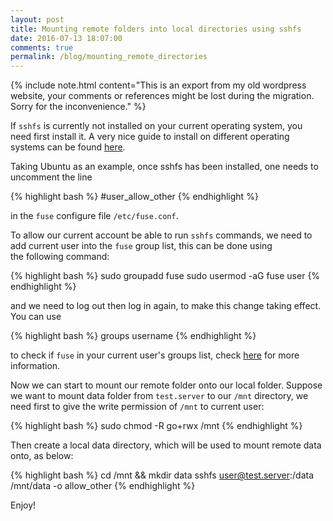 ```yaml
---
layout: post
title: Mounting remote folders into local directories using sshfs
date: 2016-07-13 18:07:00
comments: true
permalink: /blog/mounting_remote_directories
---
```


{% include note.html content="This is an export from my old wordpress website, your comments or references might be lost during the migration. Sorry for the inconvenience." %} <br>

If `sshfs` is currently not installed on your current operating system, you need first install it. A very nice guide to install on different operating systems can be found [here](https://www.digitalocean.com/community/tutorials/how-to-use-sshfs-to-mount-remote-file-systems-over-ssh).

Taking Ubuntu as an example, once sshfs has been installed, one needs to uncomment the line

{% highlight bash %} 
#user_allow_other
{% endhighlight %}

in the `fuse` configure file `/etc/fuse.conf`.

To allow our current account be able to run `sshfs` commands, we need to add current user into the `fuse` group list, this can be done using the following command:

{% highlight bash %} 
sudo groupadd fuse
sudo usermod -aG fuse user
{% endhighlight %}

and we need to log out then log in again, to make this change taking effect. You can use

{% highlight bash %} 
groups username
{% endhighlight %}

to check if `fuse` in your current user's groups list, check [here](http://blog.tordeu.com/?p=50) for more information.

Now we can start to mount our remote folder onto our local folder. Suppose we want to mount data folder from `test.server` to our `/mnt` directory, we need first to give the write permission of `/mnt` to current user:

{% highlight bash %} 
sudo chmod -R go+rwx /mnt
{% endhighlight %}

Then create a local data directory, which will be used to mount remote data onto, as below:

{% highlight bash %} 
cd /mnt && mkdir data
sshfs user@test.server:/data /mnt/data -o allow_other
{% endhighlight %}

Enjoy!